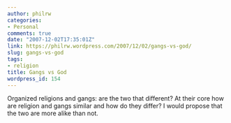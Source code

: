 ```yaml
---
author: philrw
categories:
- Personal
comments: true
date: "2007-12-02T17:35:01Z"
link: https://philrw.wordpress.com/2007/12/02/gangs-vs-god/
slug: gangs-vs-god
tags:
- religion
title: Gangs vs God
wordpress_id: 154
---
```


Organized religions and gangs: are the two that different? At their
core how are religion and gangs similar and how do they differ? I would
propose that the two are more alike than not.









